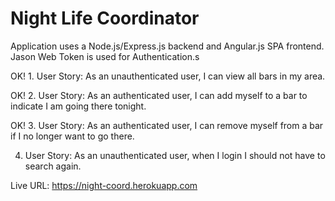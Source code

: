 # Night Life Coordinator

Application uses a Node.js/Express.js backend and Angular.js SPA frontend. Jason Web Token is used for Authentication.s

OK! 1. User Story: As an unauthenticated user, I can view all bars in my area.

OK! 2. User Story: As an authenticated user, I can add myself to a bar to indicate I am going there tonight.

OK! 3. User Story: As an authenticated user, I can remove myself from a bar if I no longer want to go there.

4. User Story: As an unauthenticated user, when I login I should not have to search again.



Live URL: https://night-coord.herokuapp.com
